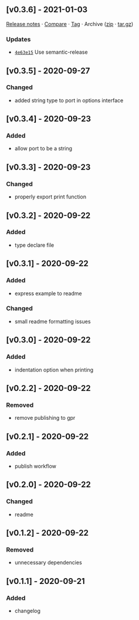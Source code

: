 ## [v0.3.6] - 2021-01-03

[Release notes](https://github.com/BetaHuhn/running-at/releases/tag/v0.3.6) · [Compare](https://github.com/BetaHuhn/running-at/compare/v0.3.5...v0.3.6) · [Tag](https://github.com/BetaHuhn/running-at/tree/v0.3.6) · Archive ([zip](https://github.com/BetaHuhn/running-at/archive/v0.3.6.zip) · [tar.gz](https://github.com/BetaHuhn/running-at/archive/v0.3.6.tar.gz))

### Updates

- [`4e63e15`](https://github.com/BetaHuhn/running-at/commit/4e63e15)  Use semantic-release

## [v0.3.5] - 2020-09-27
### Changed
- added string type to port in options interface

## [v0.3.4] - 2020-09-23
### Added
- allow port to be a string

## [v0.3.3] - 2020-09-23
### Changed
- properly export print function

## [v0.3.2] - 2020-09-22
### Added
- type declare file

## [v0.3.1] - 2020-09-22
### Added
- express example to readme
### Changed
- small readme formatting issues

## [v0.3.0] - 2020-09-22
### Added
- indentation option when printing

## [v0.2.2] - 2020-09-22
### Removed
- remove publishing to gpr

## [v0.2.1] - 2020-09-22
### Added
- publish workflow

## [v0.2.0] - 2020-09-22
### Changed
- readme

## [v0.1.2] - 2020-09-22
### Removed
- unnecessary dependencies

## [v0.1.1] - 2020-09-21
### Added
- changelog
